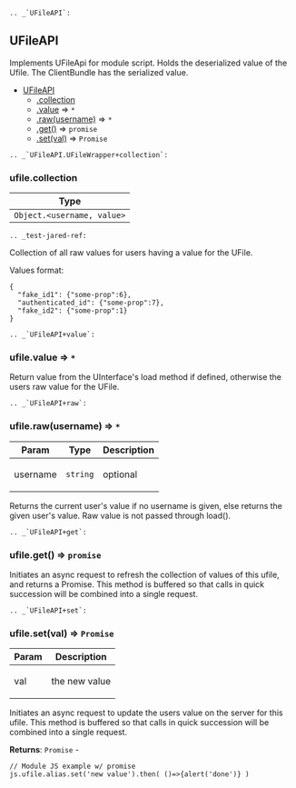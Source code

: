 <a name="UFileAPI"></a>

```eval_rst
.. _`UFileAPI`:
```

## UFileAPI
Implements UFileApi for module script. Holds the deserialized value of the
Ufile. The ClientBundle has the serialized value.


* [UFileAPI](#UFileAPI)
    * [.collection](#UFileAPI.UFileWrapper+collection)
    * [.value](#UFileAPI+value) ⇒ <code>\*</code>
    * [.raw(username)](#UFileAPI+raw) ⇒ <code>\*</code>
    * [.get()](#UFileAPI+get) ⇒ <code>promise</code>
    * [.set(val)](#UFileAPI+set) ⇒ <code>Promise</code>

<a name="UFileAPI.UFileWrapper+collection"></a>

```eval_rst
.. _`UFileAPI.UFileWrapper+collection`:
```

### ufile.collection
<table>
  <thead>
    <tr>
      <th>Type</th>
    </tr>
  </thead>
  <tbody>
<tr>
    <td><code>Object.&lt;username, value&gt;</code></td>
    </tr>  </tbody>
</table>

```eval_rst
.. _test-jared-ref:
```
Collection of all raw values for users having a value for the UFile.

Values format:
<!-- ufile-collection-format -->

    {
      "fake_id1": {"some-prop":6},
      "authenticated_id": {"some-prop":7},
      "fake_id2": {"some-prop":1}
    }
<!-- end-label -->

<a name="UFileAPI+value"></a>

```eval_rst
.. _`UFileAPI+value`:
```

### ufile.value ⇒ <code>\*</code>
Return value from the UInterface's load method if defined, otherwise
the users raw value for the UFile.

<a name="UFileAPI+raw"></a>

```eval_rst
.. _`UFileAPI+raw`:
```

### ufile.raw(username) ⇒ <code>\*</code>
<table>
  <thead>
    <tr>
      <th>Param</th><th>Type</th><th>Description</th>
    </tr>
  </thead>
  <tbody>
<tr>
    <td>username</td><td><code>string</code></td><td><p>optional</p>
</td>
    </tr>  </tbody>
</table>

Returns the current user's value if no username is given, else returns the
given user's value. Raw value is not passed through load().

<a name="UFileAPI+get"></a>

```eval_rst
.. _`UFileAPI+get`:
```

### ufile.get() ⇒ <code>promise</code>
Initiates an async request to refresh the collection of values of this
ufile, and returns a Promise. This method is buffered so that calls in
quick succession will be combined into a single request.

<a name="UFileAPI+set"></a>

```eval_rst
.. _`UFileAPI+set`:
```

### ufile.set(val) ⇒ <code>Promise</code>
<table>
  <thead>
    <tr>
      <th>Param</th><th>Description</th>
    </tr>
  </thead>
  <tbody>
<tr>
    <td>val</td><td><p>the new value</p>
</td>
    </tr>  </tbody>
</table>

Initiates an async request to update the users value on the server for
this ufile.  This method is buffered so that calls in quick succession
will be combined into a single request.

**Returns**: <code>Promise</code> - <!-- ufile-set-example -->

    // Module JS example w/ promise
    js.ufile.alias.set('new value').then( ()=>{alert('done')} ) 
    
<!-- end-label -->  
